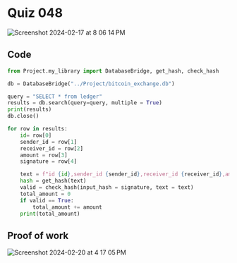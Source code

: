 # Quiz 048
<img width="max" alt="Screenshot 2024-02-17 at 8 06 14 PM" src="https://github.com/hasmhib/unit3-2024/assets/142870448/d1d13344-015a-4840-be3f-663e37725a6f">


## Code

```py
from Project.my_library import DatabaseBridge, get_hash, check_hash

db = DatabaseBridge("../Project/bitcoin_exchange.db")

query = "SELECT * from ledger"
results = db.search(query=query, multiple = True)
print(results)
db.close()

for row in results:
    id= row[0]
    sender_id = row[1]
    receiver_id = row[2]
    amount = row[3]
    signature = row[4]

    text = f"id {id},sender_id {sender_id},receiver_id {receiver_id},amount {amount}"
    hash = get_hash(text)
    valid = check_hash(input_hash = signature, text = text)
    total_amount = 0
    if valid == True:
        total_amount += amount
    print(total_amount)
```

## Proof of work
<img width="max" alt="Screenshot 2024-02-20 at 4 17 05 PM" src="https://github.com/hasmhib/unit3-2024/assets/142870448/6bda0af2-df37-4ae4-9d41-da7ed93290fd">
